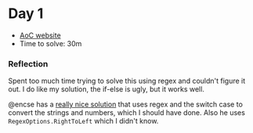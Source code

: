 # Day 1
- [AoC website](https://adventofcode.com/2023/day/2)
- Time to solve: 30m

### Reflection
Spent too much time trying to solve this using regex and couldn't figure it out. I do like my solution, the if-else is ugly, but it works well.

@encse has a [really nice solution](https://github.com/encse/adventofcode/blob/master/2023/Day01/Solution.cs) that uses regex and the switch case to convert the strings and numbers, which I should have done. Also he uses `RegexOptions.RightToLeft` which I didn't know.